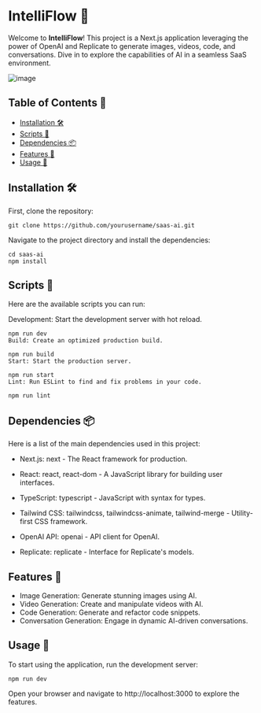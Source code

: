 # IntelliFlow 🚀

Welcome to **IntelliFlow**! This project is a Next.js application leveraging the power of OpenAI and Replicate to generate images, videos, code, and conversations. Dive in to explore the capabilities of AI in a seamless SaaS environment.

![image](https://github.com/Alexandra2888/IntelliFlow/assets/76844097/f882a4e1-5327-4403-afc2-1b6812abef0d)


## Table of Contents 📑

- [Installation 🛠️](#installation-%F0%9F%9B%A0%EF%B8%8F)
- [Scripts 📜](#scripts-%F0%9F%93%9C)
- [Dependencies 📦](#dependencies-%F0%9F%93%A6)
- [Features 🌟](#features-%F0%9F%8C%9F)
- [Usage 📖](#usage-%F0%9F%93%96)

## Installation 🛠️

First, clone the repository:


```git clone https://github.com/yourusername/saas-ai.git```

Navigate to the project directory and install the dependencies:

```
cd saas-ai
npm install
```

## Scripts 📜
Here are the available scripts you can run:

Development: Start the development server with hot reload.

```
npm run dev
Build: Create an optimized production build.
```

```
npm run build
Start: Start the production server.
```

```
npm run start
Lint: Run ESLint to find and fix problems in your code.
```

```
npm run lint
```


## Dependencies 📦
Here is a list of the main dependencies used in this project:

- Next.js: next - The React framework for production.
  
- React: react, react-dom - A JavaScript library for building user interfaces.
  
- TypeScript: typescript - JavaScript with syntax for types.
  
- Tailwind CSS: tailwindcss, tailwindcss-animate, tailwind-merge - Utility-first CSS framework.

- OpenAI API: openai - API client for OpenAI.
  
- Replicate: replicate - Interface for Replicate's models.

## Features 🌟

- Image Generation: Generate stunning images using AI.
- Video Generation: Create and manipulate videos with AI.
- Code Generation: Generate and refactor code snippets.
- Conversation Generation: Engage in dynamic AI-driven conversations.

## Usage 📖
To start using the application, run the development server:

```
npm run dev
```

Open your browser and navigate to http://localhost:3000 to explore the features.
